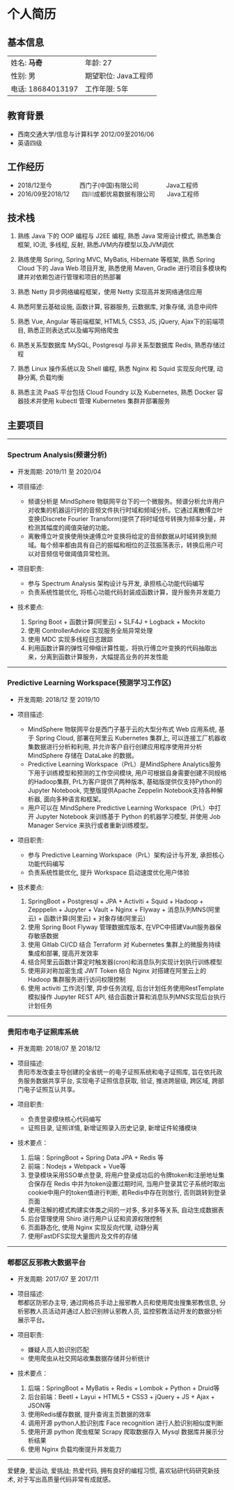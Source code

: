 # 个人简历

## 基本信息

|                   |                      |
| :---------------- | :------------------- |
| 姓名: **马奇**     | 年龄: 27             |
| 性别: 男           | 期望职位: Java工程师 |
| 电话: 18684013197 | 工作年限: 5年        |

## 教育背景

- 西南交通大学/信息与计算科学    2012/09至2016/06
- 英语四级

## 工作经历

- 2018/12至今&ensp;&ensp;&ensp;&ensp;&ensp;&ensp;&ensp;&ensp;&ensp;西门子(中国)有限公司&ensp;&ensp;&ensp;&ensp;&ensp;&ensp;&ensp;&ensp;&ensp;Java工程师
- 2016/09至2018/12&ensp;&ensp;&ensp;&ensp;四川成都优易数据有限公司&ensp;&ensp;&ensp;&ensp;Java工程师
## 技术栈

1. 熟练 Java 下的 OOP 编程与 J2EE 编程, 熟悉 Java 常用设计模式, 熟悉集合框架, IO流, 多线程, 反射, 熟悉JVM内存模型以及JVM调优

2. 熟练使用 Spring, Spring MVC, MyBatis, Hibernate 等框架, 熟悉 Spring Cloud 下的 Java Web 项目开发, 熟悉使用 Maven, Gradle 进行项目多模块构建并对依赖包进行管理和项目的热部署

3. 熟悉 Netty 异步网络编程框架，使用 Netty 实现高并发网络通信应用

4. 熟悉阿里云基础设施, 函数计算, 容器服务, 云数据库, 对象存储, 消息中间件

5. 熟悉 Vue, Angular 等前端框架, HTML5, CSS3, JS, jQuery, Ajax下的前端项目, 熟悉正则表达式以及编写网络爬虫

6. 熟悉关系型数据库 MySQL, Postgresql 与非关系型数据库 Redis, 熟悉存储过程

7. 熟悉 Linux 操作系统以及 Shell 编程, 熟悉 Nginx 和 Squid 实现反向代理, 动静分离, 负载均衡

8. 熟悉主流 PaaS 平台包括 Cloud Foundry 以及 Kubernetes, 熟悉 Docker 容器技术并使用 kubectl 管理 Kubernetes 集群并部署服务

## 主要项目

---

### Spectrum Analysis(频谱分析)

- 开发周期: 2019/11 至 2020/04

- 项目描述:
    * 频谱分析是 MindSphere 物联网平台下的一个微服务。频谱分析允许用户对收集的机器运行时的音频文件执行时域和频域分析。它通过离散傅立叶变换(Discrete Fourier Transform)提供了将时域信号转换为频率分量，并检测其幅度的阈值突破的功能。
    * 离散傅立叶变换使用快速傅立叶变换将给定的音频数据从时域转换到频域。每个频率都由具有自己的振幅和相位的正弦振荡表示，转换后用户可以对音频信号做阈值异常检测。

- 项目职责:  
    * 参与 Spectrum Analysis 架构设计与开发, 承担核心功能代码编写
    * 负责系统性能优化, 将核心功能代码封装成函数计算，提升服务并发能力

- 技术要点:  

    1. Spring Boot + 函数计算(阿里云) + SLF4J + Logback + Mockito
    2. 使用 ControllerAdvice 实现服务全局异常处理
    3. 使用 MDC 实现多线程日志跟踪
    4. 利用函数计算的弹性可伸缩计算性能，将执行傅立叶变换的代码抽取出来，分离到函数计算服务，大幅提高业务的并发性能

---

### Predictive Learning Workspace(预测学习工作区)

- 开发周期: 2018/12 至 2019/10

- 项目描述:
    * MindSphere 物联网平台是西门子基于云的大型分布式 Web 应用系统, 基于 Spring Cloud, 部署在阿里云 Kubernetes 集群上, 可以连接工厂机器收集数据进行分析和利用, 并允许客户自行创建应用程序使用并分析 MindSphere 存储在 DataLake 的数据。
    * Predictive Learning Workspace（PrL）是MindSphere Analytics服务下用于训练模型和预测的工作空间模块, 用户可根据自身需要创建不同规格的Hadoop集群, PrL为客户提供了两种版本, 基础版提供仅支持Python的Jupyter Notebook, 完整版提供Apache Zeppelin Notebook支持各种解析器, 面向多种语言和框架。
    * 用户可以在 MindSphere Predictive Learning Workspace（PrL）中打开 Jupyter Notebook 来训练基于 Python 的机器学习模型, 并使用 Job Manager Service 来执行或者重新训练模型。

- 项目职责:  
    * 参与 Predictive Learning Workspace（PrL）架构设计与开发, 承担核心功能代码编写
    * 负责系统性能优化, 提升 Workspace 启动速度优化用户体验

- 技术要点:  

    1. SpringBoot + Postgresql + JPA + Activiti + Squid + Hadoop + Zepppelin + Jupyter + Vault + Nginx + Flyway + 消息队列MNS(阿里云) + 函数计算(阿里云) + 对象存储(阿里云)
    2. 使用 Spring Boot Flyway 管理数据库版本, 在VPC中搭建Vault服务器保存敏感数据
    3. 使用 Gitlab CI/CD 结合 Terraform 对 Kubernetes 集群上的微服务持续集成和部署, 提高开发效率
    4. 结合阿里云函数计算定时触发器(cron)和消息队列实现计划执行训练模型
    5. 使用非对称加密生成 JWT Token 结合 Nginx 对搭建在阿里云上的 Hadoop 集群服务进行访问权限控制
    6. 使用 activiti 工作流引擎, 异步任务流程, 后台计划任务使用RestTemplate模拟操作 Jupyter REST API, 结合函数计算和消息队列MNS实现后台执行计划任务

---

### 贵阳市电子证照库系统

- 开发周期: 2018/07 至 2018/12

- 项目描述:    
贵阳市发改委主导创建的全省统一的电子证照系统和电子证照库, 旨在依托政务服务数据共享平台, 实现电子证照信息获取, 验证, 推进跨层级, 跨区域, 跨部门电子证照互认共享。

- 项目职责:
    * 负责登录模块核心代码编写
    * 证照目录, 证照详情, 新增证照录入历史记录, 新增证件轮播模块

- 技术要点：

    1. 后端：SpringBoot + Spring Data JPA + Redis 等
    2. 前端：Nodejs + Webpack + Vue等
    3. 登录模块采用SSO单点登录, 将用户登录成功后的令牌token和注册地址集合保存在 Redis 中并为token设置过期时间, 当用户登录其它子系统时取出cookie中用户的token值进行判断, 若Redis中存在则放行, 否则跳转到登录页面
    4. 使用注解的模式构建实体类之间的一对多, 多对多等关系, 自动生成数据表
    5. 后台管理使用 Shiro 进行用户认证和资源权限控制
    6. 页面静态化, 使用 Nginx 实现反向代理, 动静分离
    7. 使用FastDFS实现大量图片及文件的存储

---

### 郫都区反邪教大数据平台

- 开发周期: 2017/07 至 2017/11

- 项目描述:  
郫都区防邪办主导, 通过网格员手动上报邪教人员和使用爬虫搜集邪教信息, 分析邪教人员活动并通过人脸识别辨认邪教人员, 监控邪教活动开发的数据分析展示平台。

- 项目职责:  
    * 嫌疑人员人脸识别匹配
    * 使用爬虫从社交网站收集数据存储并分析统计

- 技术要点：

    1. 后端：SpringBoot + MyBatis + Redis + Lombok + Python + Druid等
    2. 后台前端：Beetl + Layui + HTML5 + CSS3 + jQuery + JS + Ajax + JSON等
    3. 使用Redis缓存数据, 提升查询主页数据的效率
    4. 调用开源 python人脸识别库 Face recognition 进行人脸识别相似度判断
    5. 使用开源 python 爬虫框架 Scrapy 爬取数据存入 Mysql 数据库并展示分析结果
    6. 使用 Nginx 负载均衡提升并发能力  
   
---

爱健身, 爱运动, 爱挑战; 热爱代码, 拥有良好的编程习惯, 喜欢钻研代码研究新技术, 对于写出高质量代码非常有成就感。
